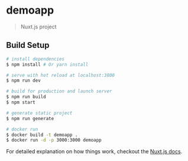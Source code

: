 # demoapp

> Nuxt.js project

## Build Setup

``` bash
# install dependencies
$ npm install # Or yarn install

# serve with hot reload at localhost:3000
$ npm run dev

# build for production and launch server
$ npm run build
$ npm start

# generate static project
$ npm run generate

# docker run 
$ docker build -t demoapp .
$ docker run -d -p 3000:3000 demoapp
```

For detailed explanation on how things work, checkout the [Nuxt.js docs](https://github.com/nuxt/nuxt.js).

